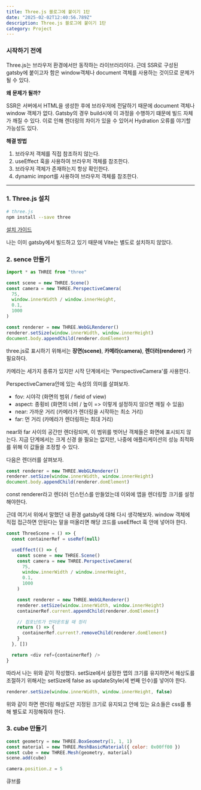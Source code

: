 ```yaml
---
title: Three.js 블로그에 붙이기 1탄
date: "2025-02-02T12:40:56.789Z"
description: Three.js 블로그에 붙이기 1탄
category: Project
---
```


### 시작하기 전에

Three.js는 브라우저 환경에서만 동작하는 라이브러리이다.
근데 SSR로 구성된 gatsby에 붙이고자 함은 window객체나 document 객체를 사용하는 것이므로 문제가 될 수 있다.

**왜 문제가 될까?**

SSR은 서버에서 HTML을 생성한 후에 브라우저에 전달하기 때문에 document 객체나 window 객체가 없다.
Gatsby의 경우 build시에 이 과정을 수행하기 떄문에 빌드 자체가 깨질 수 있다.
이로 인해 렌더링의 차이가 있을 수 있어서 Hydration 오류를 야기할 가능성도 있다.

**해결 방법**

1. 브라우저 객체를 직접 참조하지 않는다.
2. useEffect 훅을 사용하여 브라우저 객체를 참조한다.
3. 브라우저 객체가 존재하는지 항상 확인한다.
4. dynamic import를 사용하여 브라우저 객체를 참조한다.

---

### 1. Three.js 설치

```bash
# three.js
npm install --save three
```

[설치 가이드](https://threejs.org/docs/#manual/en/introduction/Installation)

나는 이미 gatsby에서 빌드하고 있기 때문에 Vite는 별도로 설치하지 않았다.

### 2. sence 만들기

```javascript
import * as THREE from "three"

const scene = new THREE.Scene()
const camera = new THREE.PerspectiveCamera(
  75,
  window.innerWidth / window.innerHeight,
  0.1,
  1000
)

const renderer = new THREE.WebGLRenderer()
renderer.setSize(window.innerWidth, window.innerHeight)
document.body.appendChild(renderer.domElement)
```

three.js로 표시하기 위해서는 **장면(scene)**, **카메라(camera)**, **렌더러(renderer)** 가 필요하다.

카메라는 세가지 종류가 있지만 시작 단계에서는 'PerspectiveCamera'를 사용한다.

PerspectiveCamera안에 있는 속성의 의미를 살펴보자.

- fov: 시야각 (화면의 범위 / field of view)
- aspect: 종횡비 (화면의 너비 / 높이 => 이렇게 설정하지 않으면 깨질 수 있음)
- near: 가까운 거리 (카메라가 렌더링을 시작하는 최소 거리)
- far: 먼 거리 (카메라가 렌더링하는 최대 거리)

near와 far 사이의 공간만 렌더링되며, 이 범위를 벗어난 객체들은 화면에 표시되지 않는다.
지금 단계에서는 크게 신경 쓸 필요는 없지만, 나중에 애플리케이션의 성능 최적화를 위해 이 값들을 조정할 수 있다.

다음은 렌더러를 살펴보자.

```javascript
const renderer = new THREE.WebGLRenderer()
renderer.setSize(window.innerWidth, window.innerHeight)
document.body.appendChild(renderer.domElement)
```

const renderer라고 렌더러 인스턴스를 만들었는데 이외에 앱을 렌더링할 크기를 설정해야한다.

근데 여기서 위에서 말했던 내 환경 gatsby에 대해 다시 생각해보자.
window 객체에 직접 접근하면 안된다는 말을 떠올리면 해당 코드를 useEffect 훅 안에 넣어야 한다.

```javascript
const ThreeScene = () => {
  const containerRef = useRef(null)

  useEffect(() => {
    const scene = new THREE.Scene()
    const camera = new THREE.PerspectiveCamera(
      75,
      window.innerWidth / window.innerHeight,
      0.1,
      1000
    )

    const renderer = new THREE.WebGLRenderer()
    renderer.setSize(window.innerWidth, window.innerHeight)
    containerRef.current.appendChild(renderer.domElement)

    // 컴포넌트가 언마운트될 때 정리
    return () => {
      containerRef.current?.removeChild(renderer.domElement)
    }
  }, [])

  return <div ref={containerRef} />
}
```

따라서 나는 위와 같이 작성했다.
setSize에서 설정한 앱의 크기를 유지하면서 해상도를 조절하기 위해서는 setSize에 false as updateStyle(세 번째 인수)를 넣어야 한다.

```javascript
renderer.setSize(window.innerWidth, window.innerHeight, false)
```

위와 같이 하면 렌더링 해상도만 지정된 크기로 유지되고 안에 있는 요소들은 css를 통해 별도로 지정해줘야 한다.

### 3. cube 만들기

```javascript
const geometry = new THREE.BoxGeometry(1, 1, 1)
const material = new THREE.MeshBasicMaterial({ color: 0x00ff00 })
const cube = new THREE.Mesh(geometry, material)
scene.add(cube)

camera.position.z = 5
```

큐브를
